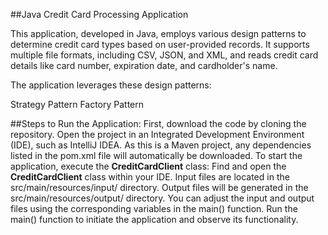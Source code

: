 ##Java Credit Card Processing Application

This application, developed in Java, employs various design patterns to determine credit card types based on user-provided records. It supports multiple file formats, including CSV, JSON, and XML, and reads credit card details like card number, expiration date, and cardholder's name.

The application leverages these design patterns:

Strategy Pattern
Factory Pattern

##Steps to Run the Application:
First, download the code by cloning the repository.
Open the project in an Integrated Development Environment (IDE), such as IntelliJ IDEA.
As this is a Maven project, any dependencies listed in the pom.xml file will automatically be downloaded.
To start the application, execute the **CreditCardClient** class:
Find and open the **CreditCardClient** class within your IDE.
Input files are located in the src/main/resources/input/ directory.
Output files will be generated in the src/main/resources/output/ directory.
You can adjust the input and output files using the corresponding variables in the main() function.
Run the main() function to initiate the application and observe its functionality.
